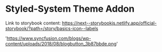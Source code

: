 # Styled-System Theme Addon

Link to storybook content: https://next--storybookjs.netlify.app/official-storybook/?path=/story/basics-icon--labels

'https://www.syncfusion.com/blogs/wp-content/uploads/2018/08/blogbutton_3b87bbde.png'
